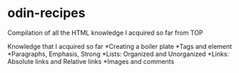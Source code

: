 # odin-recipes
Compilation of all the HTML knowledge I acquired so far from TOP

Knowledge that I acquired so far
*Creating a boiler plate
*Tags and element
*Paragraphs, Emphasis, Strong
*Lists: Organized and Unorganized
*Links: Absolute links and Relative links
*Images and comments
